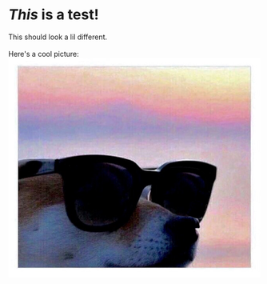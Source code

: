 <html>
  <body>
    <title>Personal Webpage</title>
    <div>
      <h1>
        <em>This</em> is a <strong>test!</strong>
      </h1>
      <p>
        This should look a lil different.
        <br><br>
        Here's a cool picture:
        <img src="IMG_1067.JPG">
      </p>
    </div>
  </body>
</html>
